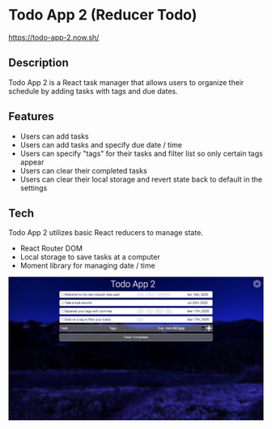 # Todo App 2 (Reducer Todo)

https://todo-app-2.now.sh/

## Description

Todo App 2 is a React task manager that allows users to organize their schedule by adding tasks with tags and due dates.

## Features

* Users can add tasks
* Users can add tasks and specify due date / time
* Users can specify "tags" for their tasks and filter list so only certain tags appear
* Users can clear their completed tasks
* Users can clear their local storage and revert state back to default in the settings

## Tech

Todo App 2 utilizes basic React reducers to manage state.

* React Router DOM
* Local storage to save tasks at a computer
* Moment library for managing date / time

![screenshot](/screenshot.png)
